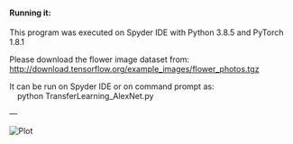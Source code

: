 #### Running it:

This program was executed on Spyder IDE with Python 3.8.5 and PyTorch 1.8.1

Please download the flower image dataset from:  
http://download.tensorflow.org/example_images/flower_photos.tgz

It can be run on Spyder IDE or on command prompt as:  
&emsp;python TransferLearning_AlexNet.py

— 


![Plot](https://user-images.githubusercontent.com/17172345/156834519-d6139501-c21c-46da-a227-c65f63501d9a.png)
